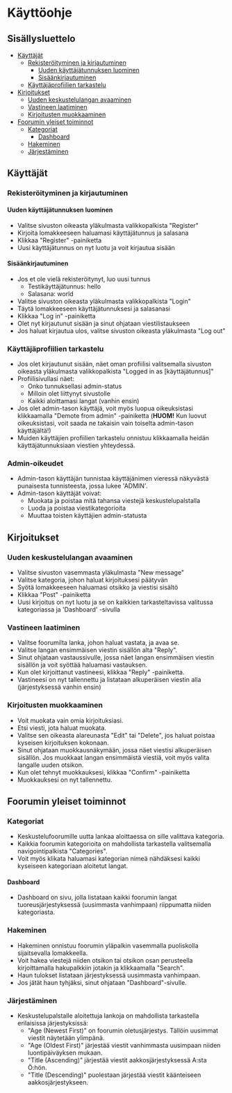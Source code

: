 # Käyttöohje

## Sisällysluettelo
- [Käyttäjät](#käyttäjät)
  - [Rekisteröityminen ja kirjautuminen](#rekisteröityminen-ja-kirjautuminen)
    - [Uuden käyttäjätunnuksen luominen](#uuden-käyttäjätunnuksen-luominen)
    - [Sisäänkirjautuminen](#sisäänkirjautuminen)
  - [Käyttäjäprofiilien tarkastelu](#käyttäjäprofiilien-tarkastelu)
- [Kirjoitukset](#kirjoitukset)
  - [Uuden keskustelulangan avaaminen](#uuden-keskustelulangan-avaaminen)
  - [Vastineen laatiminen](#vastineen-laatiminen)
  - [Kirjoitusten muokkaaminen](#kirjoitusten-muokkaaminen)
- [Foorumin yleiset toiminnot](#foorumin-yleiset-toiminnot)
  - [Kategoriat](#kategoriat)
    - [Dashboard](#dashboard)
  - [Hakeminen](#hakeminen)
  - [Järjestäminen](#järjestäminen)
  
## Käyttäjät
### Rekisteröityminen ja kirjautuminen
#### Uuden käyttäjätunnuksen luominen
- Valitse sivuston oikeasta yläkulmasta valikkopalkista "Register"
- Kirjoita lomakkeeseen haluamasi käyttäjätunnus ja salasana
- Klikkaa "Register" -painiketta
- Uusi käyttäjätunnus on nyt luotu ja voit kirjautua sisään

#### Sisäänkirjautuminen
- Jos et ole vielä rekisteröitynyt, luo uusi tunnus
  - Testikäyttäjätunnus: hello
  - Salasana: world
- Valitse sivuston oikeasta yläkulmasta valikkopalkista "Login"
- Täytä lomakkeeseen käyttäjätunnuksesi ja salasanasi
- Klikkaa "Log in" -painiketta
- Olet nyt kirjautunut sisään ja sinut ohjataan viestilistaukseen
- Jos haluat kirjautua ulos, valitse sivuston oikeasta yläkulmasta "Log out"

### Käyttäjäprofiilien tarkastelu
- Jos olet kirjautunut sisään, näet oman profiilisi valitsemalla sivuston oikeasta yläkulmasta valikkopalkista "Logged in as [käyttäjätunnus]"
- Profiilisivullasi näet:
  - Onko tunnuksellasi admin-status
  - Milloin olet liittynyt sivustolle
  - Kaikki aloittamasi langat (vanhin ensin)
- Jos olet admin-tason käyttäjä, voit myös luopua oikeuksistasi klikkaamalla "Demote from admin" -painiketta (**HUOM!** Kun luovut oikeuksistasi, voit saada ne takaisin vain toiselta admin-tason käyttäjältä!)
- Muiden käyttäjien profiilien tarkastelu onnistuu klikkaamalla heidän käyttäjätunnuksiaan viestien yhteydessä.

### Admin-oikeudet
- Admin-tason käyttäjän tunnistaa käyttäjänimen vieressä näkyvästä punaisesta tunnisteesta, jossa lukee 'ADMIN'.
- Admin-tason käyttäjät voivat:
  - Muokata ja poistaa mitä tahansa viestejä keskustelupalstalla
  - Luoda ja poistaa viestikategorioita
  - Muuttaa toisten käyttäjien admin-statusta

## Kirjoitukset
### Uuden keskustelulangan avaaminen
- Valitse sivuston vasemmasta yläkulmasta "New message"
- Valitse kategoria, johon haluat kirjoituksesi päätyvän
- Syötä lomakkeeseen haluamasi otsikko ja viestisi sisältö
- Klikkaa "Post" -painiketta
- Uusi kirjoitus on nyt luotu ja se on kaikkien tarkasteltavissa valitussa kategoriassa ja 'Dashboard' -sivulla

### Vastineen laatiminen
- Valitse foorumilta lanka, johon haluat vastata, ja avaa se.
- Valitse langan ensimmäisen viestin sisällön alta "Reply".
- Sinut ohjataan vastaussivulle, jossa näet langan ensimmäisen viestin sisällön ja voit syöttää haluamasi vastauksen.
- Kun olet kirjoittanut vastineesi, klikkaa "Reply" -painiketta.
- Vastineesi on nyt tallennettu ja listataan alkuperäisen viestin alla (järjestyksessä vanhin ensin)

### Kirjoitusten muokkaaminen
- Voit muokata vain omia kirjoituksiasi.
- Etsi viesti, jota haluat muokata.
- Valitse sen oikeasta alareunasta "Edit" tai "Delete", jos haluat poistaa kyseisen kirjoituksen kokonaan.
- Sinut ohjataan muokkausnäkymään, jossa näet viestisi alkuperäisen sisällön. Jos muokkaat langan ensimmäistä viestiä, voit myös valita langalle uuden otsikon.
- Kun olet tehnyt muokkauksesi, klikkaa "Confirm" -painiketta
- Muokkauksesi on nyt tallennettu.

## Foorumin yleiset toiminnot
### Kategoriat
- Keskustelufoorumille uutta lankaa aloittaessa on sille valittava kategoria.
- Kaikkia foorumin kategorioita on mahdollista tarkastella valitsemalla navigointipalkista "Categories".
- Voit myös klikata haluamasi kategorian nimeä nähdäksesi kaikki kyseiseen kategoriaan aloitetut langat.

#### Dashboard
- Dashboard on sivu, jolla listataan kaikki foorumin langat tuoreusjärjestyksessä (uusimmasta vanhimpaan) riippumatta niiden kategoriasta.

### Hakeminen
- Hakeminen onnistuu foorumin yläpalkin vasemmalla puoliskolla sijaitsevalla lomakkeella.
- Voit hakea viestejä niiden otsikon tai otsikon osan perusteella kirjoittamalla hakupalkkiin jotakin ja klikkaamalla "Search".
- Haun tulokset listataan järjestyksessä uusimmasta vanhimpaan.
- Jos jätät haun tyhjäksi, sinut ohjataan "Dashboard"-sivulle.

### Järjestäminen
- Keskustelupalstalle aloitettuja lankoja on mahdollista tarkastella erilaisissa järjestyksissä:
  - "Age (Newest First)" on foorumin oletusjärjestys. Tällöin uusimmat viestit näytetään ylimpänä.
  - "Age (Oldest First)" järjestää viestit vanhimmasta uusimpaan niiden luontipäiväyksen mukaan.
  - "Title (Ascending)" järjestää viestit aakkosjärjestyksessä A:sta Ö:hön.
  - "Title (Descending)" puolestaan järjestää viestit käänteiseen aakkosjärjestykseen.
